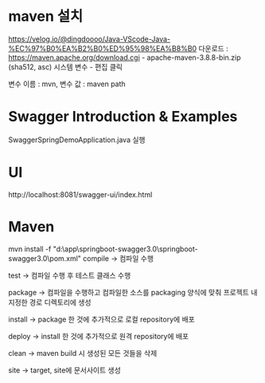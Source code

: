 # maven 설치
https://velog.io/@dingdoooo/Java-VScode-Java-%EC%97%B0%EA%B2%B0%ED%95%98%EA%B8%B0
다운로드 : https://maven.apache.org/download.cgi
    - apache-maven-3.8.8-bin.zip (sha512, asc)
시스템 변수 - 편집 클릭

변수 이름 : mvn, 변수 값 : maven path

# Swagger Introduction & Examples
 SwaggerSpringDemoApplication.java 실행


# UI
http://localhost:8081/swagger-ui/index.html

# Maven
mvn install -f "d:\app\springboot-swagger3.0\springboot-swagger3.0\pom.xml"
compile -> 컴파일 수행

test -> 컴파일 수행 후 테스트 클래스 수행

package -> 컴파일을 수행하고 컴파일한 소스를 packaging 양식에 맞춰 프로젝트 내 지정한 경로 디렉토리에 생성

install -> package 한 것에 추가적으로 로컬 repository에 배포

deploy -> install 한 것에 추가적으로 원격 repository에 배포

clean -> maven build 시 생성된 모든 것들을 삭제

site -> target, site에 문서사이트 생성 
